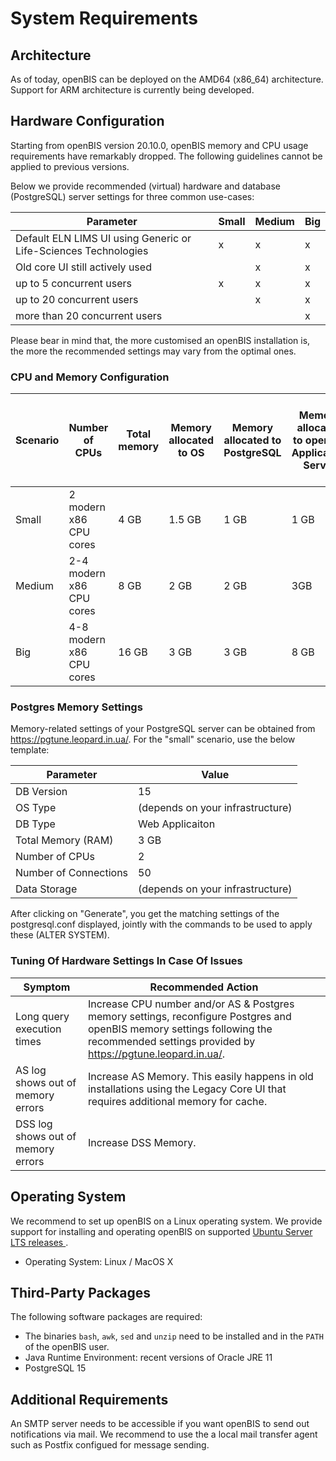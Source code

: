 System Requirements
===================

## Architecture

As of today, openBIS can be deployed on the AMD64 (x86_64) architecture.
Support for ARM architecture is currently being developed.


## Hardware Configuration

Starting from openBIS version 20.10.0, openBIS memory and CPU usage requirements have remarkably dropped. The following guidelines cannot be applied to previous versions.

Below we provide recommended (virtual) hardware and database (PostgreSQL) server settings for three common use-cases:

| Parameter | Small | Medium | Big |
|---|---|---|---|
| Default ELN LIMS UI using Generic or Life-Sciences Technologies | x | x | x |
| Old core UI still actively used  | | x | x |
| up to 5 concurrent users | x | x | x |
| up to 20 concurrent users | | x | x |
| more than 20 concurrent users | | | x |

Please bear in mind that, the more customised an openBIS installation is, the more the recommended settings may vary from the optimal ones.


### CPU and Memory Configuration

| Scenario | Number of CPUs | Total memory | Memory allocated to OS | Memory allocated to PostgreSQL | Memory allocated to openBIS Application Server | Memory allocated to openBIS Data Store Server |
|---|---|---|---|---|---|---|
| Small | 2 modern x86 CPU cores | 4 GB | 1.5 GB | 1 GB | 1 GB | 0.5 GB |
| Medium | 2-4 modern x86 CPU cores | 8 GB | 2 GB | 2 GB | 3GB | 1 GB |
| Big | 4-8 modern x86 CPU cores | 16 GB | 3 GB | 3 GB | 8 GB | 2 GB |


### Postgres Memory Settings

Memory-related settings of your PostgreSQL server can be obtained from https://pgtune.leopard.in.ua/. For the "small" scenario, use the below template:

| Parameter | Value |
|---|---|
| DB Version | 15 |
| OS Type | (depends on your infrastructure) |
| DB Type | Web Applicaiton |
| Total Memory (RAM) | 3 GB |
| Number of CPUs | 2 |
| Number of Connections | 50 |
| Data Storage | (depends on your infrastructure) |

After clicking on "Generate", you get the matching settings of the postgresql.conf displayed, jointly with the commands to be used to apply these (ALTER SYSTEM).


### Tuning Of Hardware Settings In Case Of Issues

| Symptom | Recommended Action |
|---|---|
| Long query execution times | Increase CPU number and/or AS & Postgres memory settings, reconfigure Postgres and openBIS memory settings following the recommended settings provided by https://pgtune.leopard.in.ua/. |
| AS log shows out of memory errors | Increase AS Memory. This easily happens in old installations using the Legacy Core UI that requires additional memory for cache. |
| DSS log shows out of memory errors | Increase DSS Memory. |


## Operating System

We recommend to set up openBIS on a Linux operating system. We provide support for installing and operating openBIS on supported [Ubuntu Server LTS releases ](https://ubuntu.com/server).
- Operating System: Linux / MacOS X


## Third-Party Packages

The following software packages are required:

- The binaries `bash`, `awk`, `sed` and `unzip` need to be installed and in the `PATH` of the openBIS user.
- Java Runtime Environment: recent versions of Oracle JRE 11
- PostgreSQL 15


## Additional Requirements

An SMTP server needs to be accessible if you want openBIS to send out notifications via mail. We recommend to use the a local mail transfer agent such as Postfix configued for message sending.